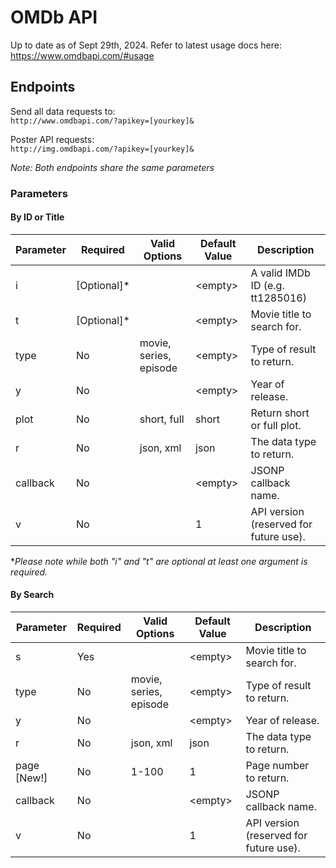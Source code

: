 # OMDb API

Up to date as of Sept 29th, 2024. Refer to latest usage docs here: https://www.omdbapi.com/#usage

## Endpoints

Send all data requests to:  
`http://www.omdbapi.com/?apikey=[yourkey]&`

Poster API requests:  
`http://img.omdbapi.com/?apikey=[yourkey]&`

*Note: Both endpoints share the same parameters*

### Parameters

#### By ID or Title

Parameter | Required | Valid Options | Default Value | Description
| - | - | - | - | - |
i | [Optional]* | | \<empty> | A valid IMDb ID (e.g. tt1285016)
t | [Optional]* | | \<empty> | Movie title to search for.
type | No | movie, series, episode | \<empty> | Type of result to return.
y | No | | \<empty> | Year of release.
plot | No | short, full | short | Return short or full plot.
r | No | json, xml | json | The data type to return.
callback | No | | \<empty> | JSONP callback name.
v | No | | 1 | API version (reserved for future use).

\**Please note while both "i" and "t" are optional at least one argument is required.*

#### By Search

Parameter | Required | Valid Options | Default Value | Description
| - | - | - | - | - |
s | Yes | | \<empty> | Movie title to search for.
type | No | movie, series, episode | \<empty> |	Type of result to return.
y | No | | \<empty> | Year of release.
r | No | json, xml | json | The data type to return.
page [New!] | No | 1-100 | 1 | Page number to return.
callback | No | | \<empty> | JSONP callback name.
v | No | | 1 | API version (reserved for future use).
